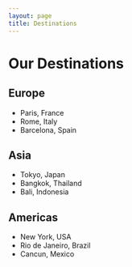 ```yaml
---
layout: page
title: Destinations
---
```


# Our Destinations

## Europe
- Paris, France
- Rome, Italy
- Barcelona, Spain

## Asia
- Tokyo, Japan
- Bangkok, Thailand
- Bali, Indonesia

## Americas
- New York, USA
- Rio de Janeiro, Brazil
- Cancun, Mexico